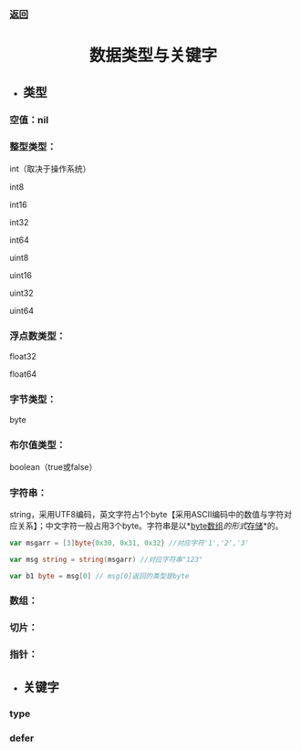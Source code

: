 ### [返回](../Golang.md)

# <h1 align="center">数据类型与关键字</h1>

- ## 类型

### 空值：nil

### 整型类型：

int（取决于操作系统）

int8

int16

int32

int64

uint8

uint16

uint32

uint64

### 浮点数类型：

float32

float64

### 字节类型：

byte

### 布尔值类型：

boolean（true或false）

### 字符串：

string，采用UTF8编码，英文字符占1个byte【采用ASCII编码中的数值与字符对应关系】；中文字符一般占用3个byte。字符串是以*<u>byte数组</u>*的形式*<u>存储</u>*的。

```go
var msgarr = [3]byte{0x30, 0x31, 0x32} //对应字符'1','2','3'

var msg string = string(msgarr) //对应字符串"123"

var b1 byte = msg[0] // msg[0]返回的类型是byte
```



### 数组：

### 切片：

### 指针：



- ## 关键字

### type

### defer

